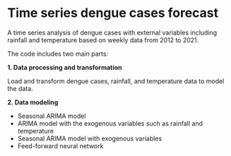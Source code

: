 # Time series dengue cases forecast
<p>A time series analysis of dengue cases with external variables including rainfall and temperature based on weekly data from 2012 to 2021.</p>
<p>The code includes two main parts:</p>
<p><b>1. Data processing and transformation</b></p>
<p>Load and transform dengue cases, rainfall, and temperature data to model the data.</p>
<p><b>2. Data modeling</b></p>  

* Seasonal ARIMA model
* ARIMA model with the exogenous variables such as rainfall and temperature
* Seasonal ARIMA model with exogenous variables
* Feed-forward neural network
